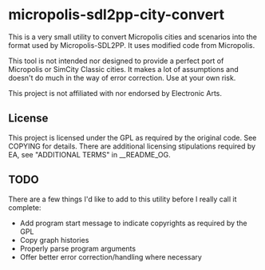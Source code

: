 # micropolis-sdl2pp-city-convert
This is a very small utility to convert Micropolis cities and scenarios into the format used by Micropolis-SDL2PP. It uses modified code from Micropolis.

This tool is not intended nor designed to provide a perfect port of Micropolis or SimCity Classic cities. It makes a lot of assumptions and doesn't do much in the way of error correction. Use at your own risk.

This project is not affiliated with nor endorsed by Electronic Arts.

## License
This project is licensed under the GPL as required by the original code. See COPYING for details. There are additional licensing stipulations required by EA, see "ADDITIONAL TERMS" in __README_OG.

## TODO
There are a few things I'd like to add to this utility before I really call it complete:

* Add program start message to indicate copyrights as required by the GPL
* Copy graph histories
* Properly parse program arguments
* Offer better error correction/handling where necessary
